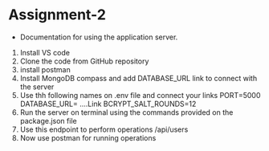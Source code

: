 # Assignment-2

- Documentation for using the application server.

1. Install VS code
2. Clone the code from GitHub repository
3. install postman
4. Install MongoDB compass and add DATABASE_URL link to connect with the server
5. Use thh following names on .env file and connect your links
   PORT=5000
   DATABASE_URL= ....Link
   BCRYPT_SALT_ROUNDS=12
6. Run the server on terminal using the commands provided on the package.json file
7. Use this endpoint to perform operations /api/users
8. Now use postman for running operations
